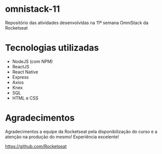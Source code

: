 # omnistack-11
Repositório das atividades desenvolvidas na 11ª semana OmniStack da Rocketseat

# Tecnologias utilizadas
- NodeJS (com NPM)
- ReactJS
- React Native
- Express
- Axios
- Knex
- SQL
- HTML e CSS

# Agradecimentos

Agradecimentos a equipe da Rocketseat pela disponibilização do curso e a atenção na produção do mesmo! Experiência excelente!

https://github.com/Rocketseat
